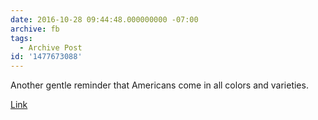 ```yaml
---
date: 2016-10-28 09:44:48.000000000 -07:00
archive: fb
tags: 
  - Archive Post
id: '1477673088'
---
```


Another gentle reminder that Americans come in all colors and varieties.

[Link](http://www.npr.org/2016/10/28/499739422/gop-sen-kirk-incorrectly-hits-opponent-duckworth-over-heritage-military-service)
